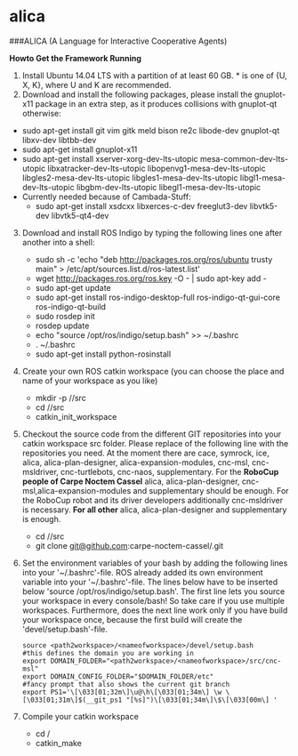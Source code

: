 # alica
###ALICA (A Language for Interactive Cooperative Agents)

**Howto Get the Framework Running**

1. Install Ubuntu 14.04 LTS with a partition of at least 60 GB. * is one of {U, X, K}, where U and K are recommended. 
2. Download and install the following packages, please install the gnuplot-x11 package in an extra step, as it produces collisions with gnuplot-qt otherwise: 
  * sudo apt-get install git vim gitk meld bison re2c libode-dev gnuplot-qt libxv-dev libtbb-dev
  * sudo apt-get install gnuplot-x11
  * sudo apt-get install xserver-xorg-dev-lts-utopic mesa-common-dev-lts-utopic libxatracker-dev-lts-utopic libopenvg1-mesa-dev-lts-utopic libgles2-mesa-dev-lts-utopic libgles1-mesa-dev-lts-utopic libgl1-mesa-dev-lts-utopic 
libgbm-dev-lts-utopic libegl1-mesa-dev-lts-utopic
  * Currently needed because of Cambada-Stuff: 
	- sudo apt-get install xsdcxx libxerces-c-dev freeglut3-dev libvtk5-dev libvtk5-qt4-dev
3. Download and install ROS Indigo by typing the following lines one after another into a shell: 

	* sudo sh -c 'echo "deb http://packages.ros.org/ros/ubuntu trusty main" > /etc/apt/sources.list.d/ros-latest.list'
	* wget http://packages.ros.org/ros.key -O - | sudo apt-key add -
	* sudo apt-get update
	* sudo apt-get install ros-indigo-desktop-full ros-indigo-qt-gui-core ros-indigo-qt-build
	* sudo rosdep init
	* rosdep update 
	* echo "source /opt/ros/indigo/setup.bash" >> ~/.bashrc
	* . ~/.bashrc
	* sudo apt-get install python-rosinstall

4. Create your own ROS catkin workspace (you can choose the place and name of your workspace as you like) 

	* mkdir -p <path2workspace>/<nameofworkspace>/src
	* cd <path2workspace>/<nameofworkspace>/src
	* catkin_init_workspace

5. Checkout the source code from the different GIT repositories into your catkin workspace src folder. Please replace <project> of the following line with the repositories you need. At the moment there are cace, symrock, ice, alica, alica-plan-designer, alica-expansion-modules, cnc-msl, cnc-msldriver, cnc-turtlebots, cnc-naos, supplementary. For the **RoboCup people of Carpe Noctem Cassel** alica, alica-plan-designer, cnc-msl,alica-expansion-modules and supplementary should be enough. For the RoboCup robot and its driver developers additionally cnc-msldriver is necessary. **For all other** alica, alica-plan-designer and supplementary is enough. 

	* cd <path2workspace>/<nameofworkspace>/src
	* git clone git@github.com:carpe-noctem-cassel/<project>.git

6. Set the environment variables of your bash by adding the following lines into your '~/.bashrc'-file. ROS already added its own environment variable into your '~/.bashrc'-file. The lines below have to be inserted below 'source /opt/ros/indigo/setup.bash'. The first line lets you source your workspace in every console/bash! So take care if you use multiple workspaces. Furthermore, does the next line work only if you have build your workspace once, because the first build will create the 'devel/setup.bash'-file. 

	```
	source <path2workspace>/<nameofworkspace>/devel/setup.bash
	#this defines the domain you are working in
	export DOMAIN_FOLDER="<path2workspace>/<nameofworkspace>/src/cnc-msl"
	export DOMAIN_CONFIG_FOLDER="$DOMAIN_FOLDER/etc"
	#fancy prompt that also shows the current git branch
	export PS1='\[\033[01;32m\]\u@\h\[\033[01;34m\] \w \[\033[01;31m\]$(__git_ps1 "[%s]")\[\033[01;34m\]\$\[\033[00m\] '
	```
7. Compile your catkin workspace 
	* cd <path2workspace>/<nameofworkspace>
	* catkin_make



